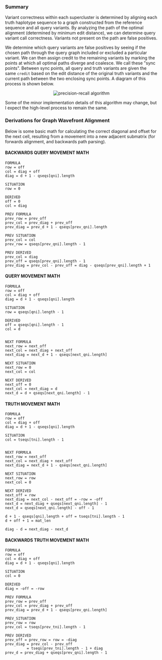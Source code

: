 ### Summary
Variant correctness within each supercluster is determined by aligning each truth haplotype sequence to a graph constructed from the reference sequence and all query variants. 
By analyzing the path of the optimal alignment (determined by minimum edit distance), we can determine query variant call correctness.
Variants not present on the path are false positives.

We determine which query variants are false positives by seeing if the chosen path through the query graph included or excluded a particular variant. 
We can then assign credit to the remaining variants by marking the points at which all optimal paths diverge and coalesce. We call these "sync points". Between sync points, all query and truth variants are given the same `credit` based on the edit distance of the original truth variants and the current path between the two enclosing sync points. A diagram of this process is shown below. 

<p align="center">
<img src="https://github.com/TimD1/vcfdist/assets/13918078/da1f6d24-ae47-4a45-9be4-9235827a9b4f" alt="precision-recall algorithm"/>
</p>

Some of the minor implementation details of this algorithm may change, but I expect the high-level process to remain the same.


### Derivations for Graph Wavefront Alignment
Below is some basic math for calculating the correct diagonal and offset for the next cell, resulting from a movement into a new adjacent submatrix (for forwards alignment, and backwards path parsing).

#### BACKWARDS QUERY MOVEMENT MATH
```
FORMULA
row = off
col = diag + off
diag = d + 1 - qseqs[qni].length

SITUATION
row = 0

DERIVED
off = 0
col = diag

PREV FORMULA
prev_row = prev_off
prev_col = prev_diag + prev_off
prev_diag = prev_d + 1 - qseqs[prev_qni].length

PREV SITUATION
prev_col = col
prev_row = qseqs[prev_qni].length - 1

PREV DERIVED
prev_col = diag
prev_off = qseqs[prev_qni].length - 1
prev_diag = prev_col - prev_off = diag - qseqs[prev_qni].length + 1
```


#### QUERY MOVEMENT MATH
```
FORMULA
row = off
col = diag + off
diag = d + 1 - qseqs[qni].length

SITUATION
row = qseqs[qni].length - 1

DERIVED
off = qseqs[qni].length - 1
col = d


NEXT FORMULA
next_row = next_off
next_col = next_diag + next_off
next_diag = next_d + 1 - qseqs[next_qni.length]

NEXT SITUATION
next_row = 0
next_col = col

NEXT DERIVED
next_off = 0
next_col = next_diag = d
next_d = d + qseqs[next_qni.length] - 1
```


#### TRUTH MOVEMENT MATH
```
FORMULA
row = off
col = diag + off
diag = d + 1 - qseqs[qni].length

SITUATION
col = tseqs[tni].length - 1


NEXT FORMULA
next_row = next_off
next_col = next_diag + next_off
next_diag = next_d + 1 - qseqs[next_qni.length]

NEXT SITUATION
next_row = row
next_col = 0

NEXT DERIVED
next_off = row
next_diag = next_col - next_off = -row = -off
next_d = next_diag + qseqs[next_qni.length] - 1
next_d = qseqs[next_qni.length] - off - 1

d + 1 - qseqs[qni].length + off = tseqs[tni].length - 1
d + off + 1 = mat_len

diag - d = next_diag - next_d
```


#### BACKWARDS TRUTH MOVEMENT MATH
```
FORMULA
row = off
col = diag + off
diag = d + 1 - qseqs[qni].length

SITUATION
col = 0

DERIVED
diag = -off = -row

PREV FORMULA
prev_row = prev_off
prev_col = prev_diag + prev_off
prev_diag = prev_d + 1 - qseqs[prev_qni.length]

PREV_SITUATION
prev_row = row
prev_col = tseqs[prev_tni].length - 1

PREV DERIVED
prev_off = prev_row = row = -diag
prev_diag = prev_col - prev_off
          = tseqs[prev_tni].length - 1 + diag
prev_d = prev_diag + qseqs[prev_qni].length - 1
```
